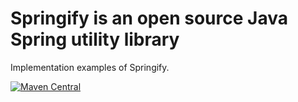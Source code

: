 # Springify is an open source Java Spring utility library #

Implementation examples of Springify.

[![Maven Central](https://img.shields.io/maven-central/v/com.borjaglez/springify-examples.svg?label=Maven%20Central)](https://search.maven.org/search?q=g:%22com.borjaglez%22%20AND%20a:%22springify-examples%22)